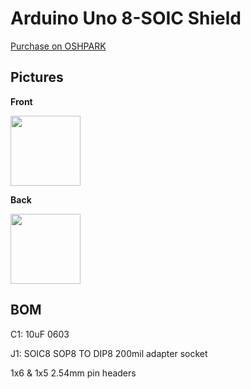 # Arduino Uno 8-SOIC Shield

[Purchase on OSHPARK](https://oshpark.com/shared_projects/2MPbcIoj)


## Pictures

**Front**

<img src="https://raw.githubusercontent.com/MrHDR/Arduino-8-SOIC-Flasher-Shield/master/front.png" width="112">

**Back**

<img src="https://raw.githubusercontent.com/MrHDR/Arduino-8-SOIC-Flasher-Shield/master/back.png" width="112">

## BOM

C1: 10uF 0603

J1: SOIC8 SOP8 TO DIP8 200mil adapter socket

1x6 & 1x5 2.54mm pin headers
